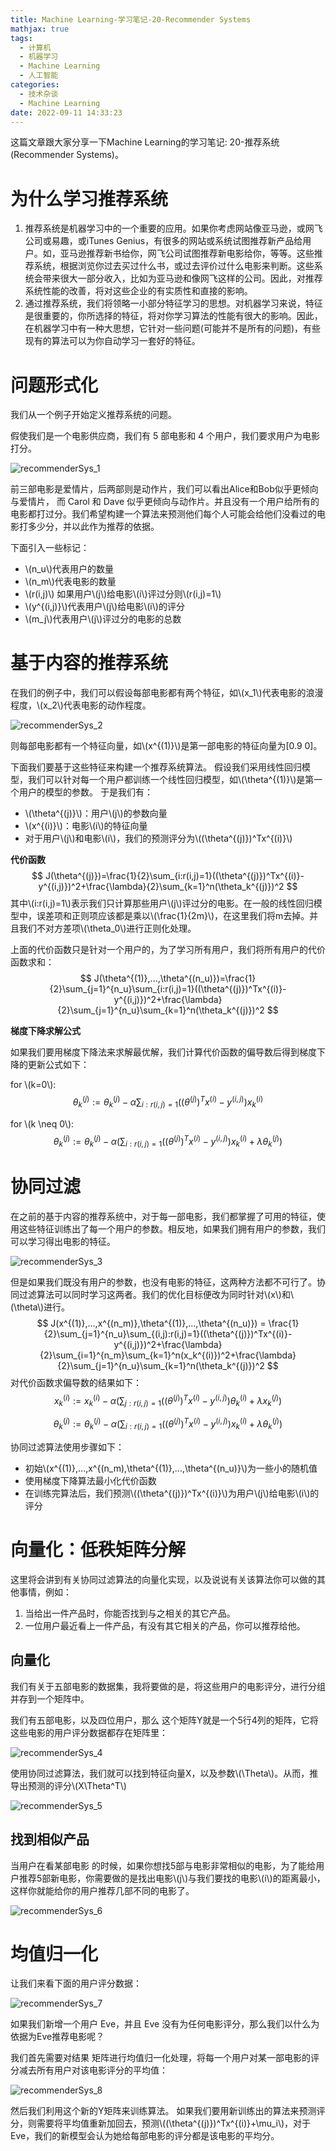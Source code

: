 ```yaml
---
title: Machine Learning-学习笔记-20-Recommender Systems
mathjax: true
tags: 
  - 计算机
  - 机器学习
  - Machine Learning
  - 人工智能
categories:
  - 技术杂谈
  - Machine Learning
date: 2022-09-11 14:33:23
---
```

这篇文章跟大家分享一下Machine Learning的学习笔记: 20-推荐系统(Recommender Systems)。
<!--more-->

# 为什么学习推荐系统

1. 推荐系统是机器学习中的一个重要的应用。如果你考虑网站像亚马逊，或网飞公司或易趣，或iTunes Genius，有很多的网站或系统试图推荐新产品给用户。如，亚马逊推荐新书给你，网飞公司试图推荐新电影给你，等等。这些推荐系统，根据浏览你过去买过什么书，或过去评价过什么电影来判断。这些系统会带来很大一部分收入，比如为亚马逊和像网飞这样的公司。因此，对推荐系统性能的改善，将对这些企业的有实质性和直接的影响。
2. 通过推荐系统，我们将领略一小部分特征学习的思想。对机器学习来说，特征是很重要的，你所选择的特征，将对你学习算法的性能有很大的影响。因此，在机器学习中有一种大思想，它针对一些问题(可能并不是所有的问题)，有些现有的算法可以为你自动学习一套好的特征。

# 问题形式化

我们从一个例子开始定义推荐系统的问题。

假使我们是一个电影供应商，我们有 5 部电影和 4 个用户，我们要求用户为电影打分。

![recommenderSys_1](../images/recommenderSys_1.png)

前三部电影是爱情片，后两部则是动作片，我们可以看出Alice和Bob似乎更倾向与爱情片， 而 Carol 和 Dave 似乎更倾向与动作片。并且没有一个用户给所有的电影都打过分。我们希望构建一个算法来预测他们每个人可能会给他们没看过的电影打多少分，并以此作为推荐的依据。

下面引入一些标记：
+ \\(n_u\\)代表用户的数量
+ \\(n_m\\)代表电影的数量
+ \\(r(i,j)\\) 如果用户\\(j\\)给电影\\(i\\)评过分则\\(r(i,j)=1\\)
+ \\(y^{(i,j)}\\)代表用户\\(j\\)给电影\\(i\\)的评分
+ \\(m_j\\)代表用户\\(j\\)评过分的电影的总数

# 基于内容的推荐系统

在我们的例子中，我们可以假设每部电影都有两个特征，如\\(x_1\\)代表电影的浪漫程度，\\(x_2\\)代表电影的动作程度。

![recommenderSys_2](../images/recommenderSys_2.png)

则每部电影都有一个特征向量，如\\(x^{(1)}\\)是第一部电影的特征向量为[0.9 0]。

下面我们要基于这些特征来构建一个推荐系统算法。 假设我们采用线性回归模型，我们可以针对每一个用户都训练一个线性回归模型，如\\(\theta^{(1)}\\)是第一个用户的模型的参数。 于是我们有：
+ \\(\theta^{(j)}\\)：用户\\(j\\)的参数向量
+ \\(x^{(i)}\\)：电影\\(i\\)的特征向量
+ 对于用户\\(j\\)和电影\\(i\\)，我们的预测评分为\\((\theta^{(j)})^Tx^{(i)}\\)

**代价函数**
$$
J(\theta^{(j)})=\frac{1}{2}\sum_{i:r(i,j)=1}((\theta^{(j)})^Tx^{(i)}-y^{(i,j)})^2+\frac{\lambda}{2}\sum_{k=1}^n(\theta_k^{(j)})^2
$$
其中\\(i:r(i,j)=1\\)表示我们只计算那些用户\\(j\\)评过分的电影。在一般的线性回归模型中，误差项和正则项应该都是乘以\\(\frac{1}{2m}\\)，在这里我们将m去掉。并且我们不对方差项\\(\theta_0\\)进行正则化处理。

上面的代价函数只是针对一个用户的，为了学习所有用户，我们将所有用户的代价函数求和：
$$
J(\theta^{(1)},...,\theta^{(n_u)})=\frac{1}{2}\sum_{j=1}^{n_u}\sum_{i:r(i,j)=1}((\theta^{(j)})^Tx^{(i)}-y^{(i,j)})^2+\frac{\lambda}{2}\sum_{j=1}^{n_u}\sum_{k=1}^n(\theta_k^{(j)})^2
$$

**梯度下降求解公式**

如果我们要用梯度下降法来求解最优解，我们计算代价函数的偏导数后得到梯度下降的更新公式如下：

for \\(k=0\\):
$$
\theta_k^{(j)}:=\theta_k^{(j)}-\alpha\sum_{i:r(i,j)=1}((\theta^{(j)})^Tx^{(i)}-y^{(i,j)})x_k^{(i)}
$$

for \\(k \neq 0\\):
$$
\theta_k^{(j)}:=\theta_k^{(j)}-\alpha(\sum_{i:r(i,j)=1}((\theta^{(j)})^Tx^{(i)}-y^{(i,j)})x_k^{(i)} + \lambda\theta_k^{(j)})
$$

# 协同过滤

在之前的基于内容的推荐系统中，对于每一部电影，我们都掌握了可用的特征，使用这些特征训练出了每一个用户的参数。相反地，如果我们拥有用户的参数，我们可以学习得出电影的特征。

![recommenderSys_3](../images/recommenderSys_3.png)

但是如果我们既没有用户的参数，也没有电影的特征，这两种方法都不可行了。协同过滤算法可以同时学习这两者。我们的优化目标便改为同时针对\\(x\\)和\\(\theta\\)进行。
$$
J(x^{(1)},...,x^{(n_m)},\theta^{(1)},...,\theta^{(n_u)}) = \frac{1}{2}\sum_{j=1}^{n_u}\sum_{(i,j):r(i,j)=1}((\theta^{(j)})^Tx^{(i)}-y^{(i,j)})^2+\frac{\lambda}{2}\sum_{i=1}^{n_m}\sum_{k=1}^n(x_k^{(i)})^2+\frac{\lambda}{2}\sum_{j=1}^{n_u}\sum_{k=1}^n(\theta_k^{(j)})^2
$$
对代价函数求偏导数的结果如下：
$$
x_k^{(i)}:=x_k^{(i)}-\alpha(\sum_{j:r(i,j)=1}((\theta^{(j)})^Tx^{(i)}-y^{(i,j)})\theta_k^{(i)} + \lambda x_k^{(j)})
$$

$$
\theta_k^{(j)}:=\theta_k^{(j)}-\alpha(\sum_{i:r(i,j)=1}((\theta^{(j)})^Tx^{(i)}-y^{(i,j)})x_k^{(i)} + \lambda\theta_k^{(j)})
$$

协同过滤算法使用步骤如下：
+ 初始\\(x^{(1)},...,x^{(n_m),\theta^{(1)},...,\theta^{(n_u)}\\)为一些小的随机值
+ 使用梯度下降算法最小化代价函数
+ 在训练完算法后，我们预测\\((\theta^{(j)})^Tx^{(i)}\\)为用户\\(j\\)给电影\\(i\\)的评分

# 向量化：低秩矩阵分解

这里将会讲到有关协同过滤算法的向量化实现，以及说说有关该算法你可以做的其他事情，例如：

1. 当给出一件产品时，你能否找到与之相关的其它产品。
2. 一位用户最近看上一件产品，有没有其它相关的产品，你可以推荐给他。

## 向量化

我们有关于五部电影的数据集，我将要做的是，将这些用户的电影评分，进行分组并存到一个矩阵中。

我们有五部电影，以及四位用户，那么 这个矩阵Y就是一个5行4列的矩阵，它将这些电影的用户评分数据都存在矩阵里：

![recommenderSys_4](../images/recommenderSys_4.png)

使用协同过滤算法，我们就可以找到特征向量X，以及参数\\(\Theta\\)。从而，推导出预测的评分\\(X\Theta^T\\)

![recommenderSys_5](../images/recommenderSys_5.png)

## 找到相似产品

当用户在看某部电影  的时候，如果你想找5部与电影非常相似的电影，为了能给用户推荐5部新电影，你需要做的是找出电影\\(j\\)与我们要找的电影\\(i\\)的距离最小，这样你就能给你的用户推荐几部不同的电影了。

![recommenderSys_6](../images/recommenderSys_6.png)

# 均值归一化
让我们来看下面的用户评分数据：

![recommenderSys_7](../images/recommenderSys_7.png)

如果我们新增一个用户 Eve，并且 Eve 没有为任何电影评分，那么我们以什么为依据为Eve推荐电影呢？

我们首先需要对结果 矩阵进行均值归一化处理，将每一个用户对某一部电影的评分减去所有用户对该电影评分的平均值：

![recommenderSys_8](../images/recommenderSys_8.png)

然后我们利用这个新的Y矩阵来训练算法。 如果我们要用新训练出的算法来预测评分，则需要将平均值重新加回去，预测\\((\theta^{(j)})^Tx^{(i)}+\mu_i\\)，对于Eve，我们的新模型会认为她给每部电影的评分都是该电影的平均分。